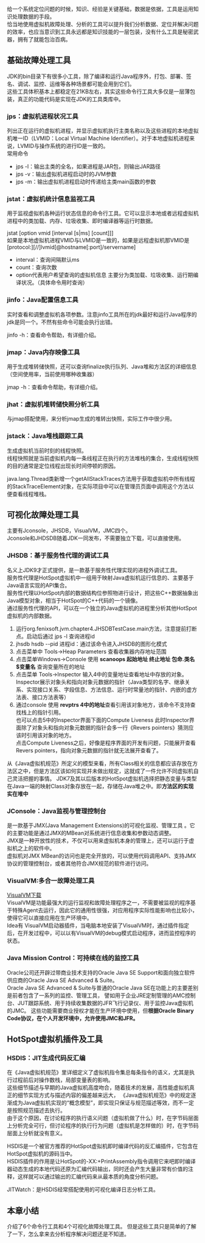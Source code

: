 给一个系统定位问题的时候，知识、经验是关键基础，数据是依据，工具是运用知识处理数据的手段。  
恰当地使用虚拟机故障处理、分析的工具可以提升我们分析数据、定位并解决问题的效率，也应当意识到工具永远都是知识技能的一层包装，没有什么工具是秘密武器，拥有了就能包治百病。

## 基础故障处理工具

JDK的bin目录下有很多小工具，除了编译和运行Java程序外，打包、部署、签名、调试、监控、运维等各种场景都可能会用到它们。  
这些工具体积基本上都稳定在21KB左右，其实这些命令行工具大多仅是一层薄包装，真正的功能代码是实现在JDK的工具类库中。

### jps：虚拟机进程状况工具

列出正在运行的虚拟机进程，并显示虚拟机执行主类名称以及这些进程的本地虚拟机唯一ID（LVMID：Local Virtual Machine
Identifier）。对于本地虚拟机进程来说，LVMID与操作系统的进行ID是一致的。  
常用命令

* jps -l：输出主类的全名，如果进程是JAR包，则输出JAR路径
* jps -v：输出虚拟机进程启动时的JVM参数
* jps -m：输出虚拟机进程启动时传递给主类main函数的参数

### jstat：虚拟机统计信息监视工具

用于监视虚拟机各种运行状态信息的命令行工具。它可以显示本地或者远程虚拟机进程中的类加载、内存、垃圾收集、即时编译器等运行时数据。

jstat [option vmid [interval [s|ms] [count]]]  
如果是本地虚拟机进程VMID与LVMID是一致的，如果是远程虚拟机那VMID是[protocol:][//]lvmid[@hostname[:port]/servername]

* interval：查询间隔默认ms
* count：查询次数
* option代表用户希望查询的虚拟机信息 主要分为类加载、垃圾收集、运行期编译状况。（具体命令用时查询）

### jinfo：Java配置信息工具

实时查看和调整虚拟机各项参数。注意jinfo工具所在的jdk最好和运行Java程序的jdk是同一个。不然有些命令可能会执行出错。

jinfo -h：查看命令帮助，有详细介绍。

### jmap：Java内存映像工具

用于生成堆转储快照，还可以查询finalize执行队列、Java堆和方法区的详细信息（空间使用率，当前使用哪种收集器）

jmap -h：查看命令帮助，有详细介绍。

### jhat：虚拟机堆转储快照分析工具

与jmap搭配使用，来分析jmap生成的堆转出快照，实际工作中很少用。

### jstack：Java堆栈跟踪工具

生成虚拟机当前时刻的线程快照。  
线程快照就是当前虚拟机内每一条线程正在执行的方法堆栈的集合，生成线程快照的目的通常是定位线程出现长时间停顿的原因。

java.lang.Thread类新增一个getAllStackTraces方法用于获取虚拟机中所有线程的StackTraceElement对象，在实际项目中可以在管理员页面中调用这个方法以便查看线程堆栈。

## 可视化故障处理工具
主要有Jconsole，JHSDB，VisualVM，JMC四个。  
Jconsole和JHDSDB随着JDK一同发布，不需要独立下载，可以直接使用。

### JHSDB：基于服务性代理的调试工具

名义上JDK9才正式提供，是一款基于服务性代理实现的进程外调试工具。  
服务性代理是HotSpot虚拟机中一组用于映射Java虚拟机运行信息的、主要基于Java语言实现的API集合。  
服务性代理以HotSpot内部的数据结构位参照物进行设计，把这些C++数据抽象出Java模型对象，相当于HotSpot的C++代码的一个镜像。  
通过服务性代理的API，可以在一个独立的Java虚拟机的进程里分析其他HotSpot虚拟机的内部数据。

1. 运行org.fenixsoft.jvm.chapter4.JHSDBTestCase.main方法，注意提前打断点。启动后通过 jps -l 查询进程id
2. jhsdb hsdb --pid 进程id：通过该命令进入JHSDB的图形化模式
3. 点击菜单中 Tools->Heap Parameters 查看收集器内存地址范围
4. 点击菜单Windows->Console 使用 **scanoops 起始地址 终止地址 包命.类名$变量名** 查询变量所在的地址
5. 点击菜单 Tools->Inspector 输入4中的变量地址查看地址中存放的对象。  
   Inspector展示对象头和指向对象元数据的指针（Java类型的名字、继承关系、实现接口关系、字段信息、方法信息、运行时常量池的指针、内嵌的虚方法表、接口方法表等）
6. 通过console 使用 **revptrs 4中的地址**查看引用该对象地方，该命令不支持查找栈上的指针引用。  
   也可以点击5中的Inspector界面下面的Compute Liveness 此时Inspector界面除了对象头和指向对象元数据的指针会多一行《Revers pointers》猜测应该时引用该对象的地方。  
   点击Compute Liveness之后，好像是程序界面的开发有问题，只能展开查看Revers pointers，指向对象元数据的指针就无法展开查看了。

从《Java虚拟机规范》所定义的模型来看，所有Class相关的信息都应该存放在方法区之中，但是方法区该如何实现并未做出规定，这就成了一件允许不同虚拟机自己灵活把握的事情。
JDK7及其以后版本的HotSpot虚拟机选择把静态变量与类型在Java一端的映射Class对象存放在一起，存储在Java堆之中。即**方法区的实现实在堆中**

### JConsole：Java监视与管理控制台

是一款基于JMX(Java Management Extensions)的可视化监视、管理工具 。它的主要功能是通过JMX的MBean对系统进行信息收集和参数动态调整。  
JMX是一种开放性的技术，不仅可以用来虚拟机本身的管理上，还可以运行于虚拟机之上的软件中。  
虚拟机对JMX MBean的访问也是完全开放的，可以使用代码调用API、支持JMX协议的管理控制台，或者其他符合JMX规范的软件进行访问。

### VisualVM:多合一故障处理工具

[VisualVM下载](https://visualvm.github.io/)  
VisualVM是功能最强大的运行监视和故障处理程序之一，不需要被监视的程序基于特殊Agent去运行，因此它的通用性很强，对应用程序实际性能影响也比较小，使得它可以直接应用在生产环境中。  
Idea有 VisualVM启动器插件，当电脑本地安装了VisualVM时，通过插件指定后，在开发过程中，可以以有VisualVM的debug模式启动程序，进而监控程序的状态。

### Java Mission Control：可持续在线的监控工具

Oracle公司还开辟过带商业技术支持的Oracle Java SE Support和面向独立软件供应商的Oracle Java SE Advanced & Suite。  
Oracle Java SE Advanced & Suite与普通的Oracle Java SE在功能上的主要差别是前者包含了一系列的监控、管理工具，
譬如用于企业JRE定制管理的AMC控制台、JUT跟踪系统、用于持续收集数据的JFR飞行记录仪、用于监控Java虚拟机的JMC。 这些功能需要商业授权才能在生产环境中使用，但**根据Oracle Binary
Code协议，在个人开发环境中，允许使用JMC和JFR。**

## HotSpot虚拟机插件及工具

### HSDIS：JIT生成代码反汇编

在《Java虚拟机规范》里详细定义了虚拟机指令集总每条指令的语义，尤其是执行过程前后对操作数栈，局部变量表的影响。  
这些细节描述与早期的Java虚拟机高度吻合，随着技术的发展，高性能虚拟机真正的细节实现方式与描述内容的偏差越来远大，
《Java虚拟机规范》中的规定逐渐成为Java虚拟机实现的“概念模型”，即实现只保证与规范描述等效，而不一定是按照规范描述去执行。  
由于这个原因，在讨论程序的执行语义问题（虚拟机做了什么）时，在字节码层面上分析完全可行，但讨论程序的执行行为问题（虚拟机是怎样做的）时，在字节码层面上分析就没有意义。

HSDIS是一个被官方推荐的HotSpot虚拟机即时编译代码的反汇编插件，它包含在HotSpot虚拟机的源码当中。  
HSDIS插件的作用是让HotSpot的-XX:+PrintAssembly指令调用它来吧即时编译器动态生成的本地代码还原为汇编代码输出，同时还会产生大量非常有价值的注释，这样就可以通过输出的汇编代码来从最本质的角度分析问题。

JITWatch：是HSDIS经常搭配使用的可视化编译日志分析工具。

## 本章小结

介绍了6个命令行工具和4个可视化故障处理工具。 但是这些工具只是简单的了解了一下，怎么拿来去分析程序解决问题还是不知道。

